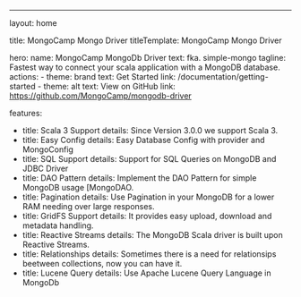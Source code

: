---
layout: home

title: MongoCamp Mongo Driver
titleTemplate: MongoCamp Mongo Driver

hero:
  name: MongoCamp MongoDb Driver
  text: fka. simple-mongo
  tagline: Fastest way to connect your scala application with a MongoDB database.
  actions:
     - theme: brand
       text: Get Started
       link: /documentation/getting-started
     - theme: alt
       text: View on GitHub
       link: https://github.com/MongoCamp/mongodb-driver

features:
  - title: Scala 3 Support
    details: Since Version 3.0.0 we support Scala 3.
  - title: Easy Config
    details: Easy Database Config with provider and MongoConfig
  - title: SQL Support
    details: Support for SQL Queries on MongoDB and JDBC Driver
  - title: DAO Pattern
    details: Implement the DAO Pattern for simple MongoDB usage [MongoDAO.
  - title: Pagination
    details: Use Pagination in your MongoDB for a lower RAM needing over large responses.
  - title: GridFS Support
    details: It provides easy upload, download and metadata handling.
  - title: Reactive Streams
    details: The MongoDB Scala driver is built upon Reactive Streams.
  - title: Relationships
    details: Sometimes there is a need for relationsips beetween collections, now you can have it.
  - title: Lucene Query
    details: Use Apache Lucene Query Language in MongoDb
